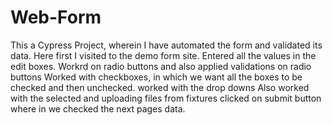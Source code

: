 # Web-Form
This a Cypress Project, wherein I have automated the form and validated its data.
Here first I visited to the demo form site.
Entered all the values in the edit boxes.
Workrd on radio buttons and also applied validations on radio buttons
Worked with checkboxes, in which we want all the boxes to be checked and then unchecked.
worked with the drop downs
Also worked with the selected and uploading files from fixtures
clicked on submit button where in we checked the next pages data.
